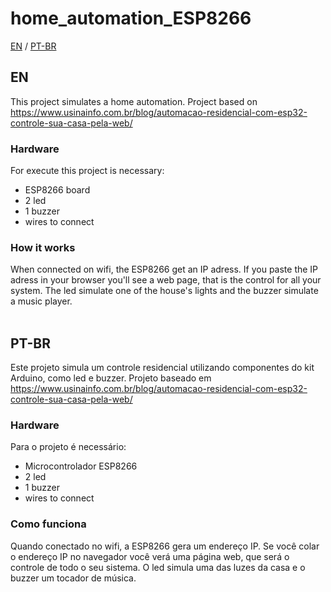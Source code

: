 # home_automation_ESP8266
<a href="https://github.com/Jadyla/home_automation_ESP8266/new/main?readme=1#en">EN</a> / 
<a href="https://github.com/Jadyla/home_automation_ESP8266/edit/main/README.md#pt-br">PT-BR</a>

## EN
This project simulates a home automation.
Project based on <a href="https://www.usinainfo.com.br/blog/automacao-residencial-com-esp32-controle-sua-casa-pela-web/">https://www.usinainfo.com.br/blog/automacao-residencial-com-esp32-controle-sua-casa-pela-web/</a>

### Hardware
For execute this project is necessary:
<ul>
  <li>ESP8266 board</li>
  <li>2 led</li>
  <li>1 buzzer</li>
  <li>wires to connect</li>
</ul>

### How it works
When connected on wifi, the ESP8266 get an IP adress. If you paste the IP adress in your browser you'll see a web page, that is the control for all your system. The led
simulate one of the house's lights and the buzzer simulate a music player.
<br><br>

## PT-BR
Este projeto simula um controle residencial utilizando componentes do kit Arduino, como led e buzzer.
Projeto baseado em <a href="https://www.usinainfo.com.br/blog/automacao-residencial-com-esp32-controle-sua-casa-pela-web/">https://www.usinainfo.com.br/blog/automacao-residencial-com-esp32-controle-sua-casa-pela-web/</a>

### Hardware
Para o projeto é necessário:
<ul>
  <li>Microcontrolador ESP8266</li>
  <li>2 led</li>
  <li>1 buzzer</li>
  <li>wires to connect</li>
</ul>

### Como funciona
Quando conectado no wifi, a ESP8266 gera um endereço IP. Se você colar o endereço IP no navegador você verá uma página web, que será o controle de todo o seu sistema.
O led simula uma das luzes da casa e o buzzer um tocador de música.
